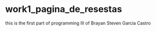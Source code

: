 # work1_pagina_de_resestas

this is the first part of programming III of Brayan Steven Garcia Castro
